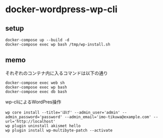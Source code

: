 # docker-wordpress-wp-cli

## setup
```
docker-compose up --build -d
docker-compose exec wp bash /tmp/wp-install.sh
```

## memo
それぞれのコンテナ内に入るコマンドは以下の通り
```
docker-compose exec web sh
docker-compose exec wp bash
docker-compose exec db bash
```

wp-cliによるWordPres操作
```
wp core install --title='ほげ' --admin_user='admin' --admin_password='password' --admin_email='imo-tikuwa@example.com' --url='http://localhost'
wp plugin uninstall akismet hello
wp plugin install wp-multibyte-patch --activate
```
